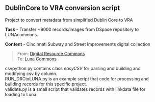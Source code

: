DublinCore to VRA conversion script
-----------------------------------
Project to convert metadata from simplified Dublin Core to VRA  

**Task** - Transfer ~9000 records/images from DSpace repository to LUNAcommons.

**Content** - Cincinnati Subway and Street Improvements digital collection
>From: [Digital Resource Commons](http://drc.libraries.uc.edu/handle/2374.UC/702759)  
>To: [Luna Commons](http://digproj.libraries.uc.edu:8180/luna/servlet/univcincin~42~42)

csvpython.py contains class _easyCSV_ for parsing and building and modifying csv by column.  
RUN_DRCtoLUNA.py is an example script that code for processing and building records for this specific project.  
validate.py is a small script that validates records with linkdata file for loading to Luna  